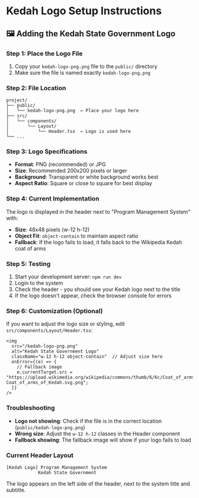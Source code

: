 # Kedah Logo Setup Instructions

## 🖼️ Adding the Kedah State Government Logo

### Step 1: Place the Logo File
1. Copy your `kedah-logo-png.png` file to the `public/` directory
2. Make sure the file is named exactly `kedah-logo-png.png`

### Step 2: File Location
```
project/
├── public/
│   └── kedah-logo-png.png  ← Place your logo here
├── src/
│   └── components/
│       └── Layout/
│           └── Header.tsx  ← Logo is used here
└── ...
```

### Step 3: Logo Specifications
- **Format**: PNG (recommended) or JPG
- **Size**: Recommended 200x200 pixels or larger
- **Background**: Transparent or white background works best
- **Aspect Ratio**: Square or close to square for best display

### Step 4: Current Implementation
The logo is displayed in the header next to "Program Management System" with:
- **Size**: 48x48 pixels (w-12 h-12)
- **Object Fit**: `object-contain` to maintain aspect ratio
- **Fallback**: If the logo fails to load, it falls back to the Wikipedia Kedah coat of arms

### Step 5: Testing
1. Start your development server: `npm run dev`
2. Login to the system
3. Check the header - you should see your Kedah logo next to the title
4. If the logo doesn't appear, check the browser console for errors

### Step 6: Customization (Optional)
If you want to adjust the logo size or styling, edit `src/components/Layout/Header.tsx`:

```tsx
<img 
  src="/kedah-logo-png.png" 
  alt="Kedah State Government Logo" 
  className="w-12 h-12 object-contain"  // Adjust size here
  onError={(e) => {
    // Fallback image
    e.currentTarget.src = "https://upload.wikimedia.org/wikipedia/commons/thumb/6/6c/Coat_of_arms_of_Kedah.svg/200px-Coat_of_arms_of_Kedah.svg.png";
  }}
/>
```

### Troubleshooting
- **Logo not showing**: Check if the file is in the correct location (`public/kedah-logo-png.png`)
- **Wrong size**: Adjust the `w-12 h-12` classes in the Header component
- **Fallback showing**: The fallback image will show if your logo fails to load

### Current Header Layout
```
[Kedah Logo] Program Management System
            Kedah State Government
```

The logo appears on the left side of the header, next to the system title and subtitle. 